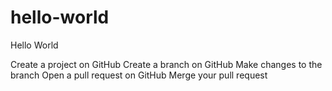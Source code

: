 # hello-world
Hello World

Create a project on GitHub
Create a branch on GitHub
Make changes to the branch
Open a pull request on GitHub
Merge your pull request
